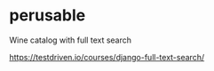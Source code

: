 # perusable
Wine catalog with full text search

https://testdriven.io/courses/django-full-text-search/
